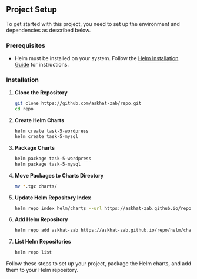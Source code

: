 ## Project Setup

To get started with this project, you need to set up the environment and dependencies as described below.

### Prerequisites

- Helm must be installed on your system. Follow the [Helm Installation Guide](https://helm.sh/docs/intro/install/) for instructions.

### Installation

1. **Clone the Repository**

   ```bash
   git clone https://github.com/askhat-zab/repo.git
   cd repo
   ```

2. **Create Helm Charts**

   ```bash
   helm create task-5-wordpress
   helm create task-5-mysql
   ```

3. **Package Charts**

   ```bash
   helm package task-5-wordpress
   helm package task-5-mysql
   ```

4. **Move Packages to Charts Directory**

   ```bash
   mv *.tgz charts/
   ```

5. **Update Helm Repository Index**

   ```bash
   helm repo index helm/charts --url https://askhat-zab.github.io/repo/helm/charts
   ```

6. **Add Helm Repository**

   ```bash
   helm repo add askhat-zab https://askhat-zab.github.io/repo/helm/charts
   ```

7. **List Helm Repositories**

   ```bash
   helm repo list
   ```

Follow these steps to set up your project, package the Helm charts, and add them to your Helm repository.
